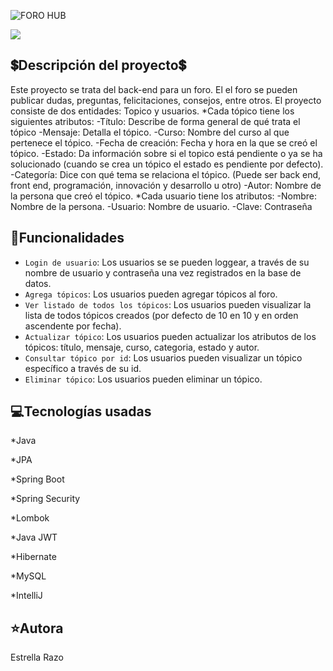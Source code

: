 
![FORO HUB](https://github.com/user-attachments/assets/c0deee3f-2863-4459-894d-d18fefcfc188)

<p align="left">
   <img src="https://img.shields.io/badge/STATUS-Terminado-green">
</p>

## 💲Descripción del proyecto💲
<p align="left">
   Este proyecto se trata del back-end para un foro.
  El el foro se pueden publicar dudas, preguntas, felicitaciones, consejos, entre otros.
  El proyecto consiste de dos entidades: Topico y usuarios.
  *Cada tópico tiene los siguientes atributos:
    -Título: Describe de forma general de qué trata el tópico
    -Mensaje: Detalla el tópico.
    -Curso: Nombre del curso al que pertenece el tópico.
    -Fecha de creación: Fecha y hora en la que se creó el tópico.
    -Estado: Da información sobre si el topico está pendiente o ya se ha solucionado (cuando se crea un tópico el estado es pendiente por defecto).
    -Categoría: Dice con qué tema se relaciona el tópico. (Puede ser back end, front end, programación, innovación y desarrollo u otro)
    -Autor: Nombre de la persona que creó el tópico.
  *Cada usuario tiene los atributos:
    -Nombre: Nombre de la persona.
    -Usuario: Nombre de usuario.
    -Clave: Contraseña
</p>

## 🔨Funcionalidades
  - `Login de usuario`: Los usuarios se se pueden loggear, a través de su nombre de usuario y contraseña una vez registrados en la base de datos.
  - `Agrega tópicos`: Los usuarios pueden agregar tópicos al foro.
  - `Ver listado de todos los tópicos`: Los usuarios pueden visualizar la lista de todos tópicos creados (por defecto de 10 en 10 y en orden ascendente por fecha).
  - `Actualizar tópico`: Los usuarios pueden actualizar los atributos de los tópicos: título, mensaje, curso, categoria, estado y autor.
  - `Consultar tópico por id`: Los usuarios pueden visualizar un tópico específico a través de su id.
  - `Eliminar tópico`: Los usuarios pueden eliminar un tópico.

## 💻Tecnologías usadas
*Java

*JPA

*Spring Boot

*Spring Security

*Lombok

*Java JWT

*Hibernate

*MySQL

*IntelliJ

## ⭐Autora
Estrella Razo
